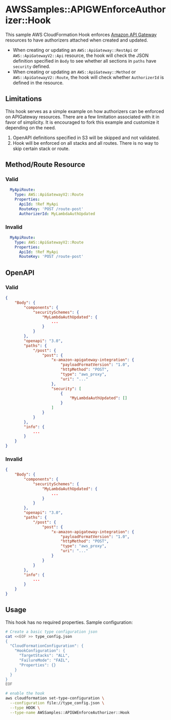 # AWSSamples::APIGWEnforceAuthorizer::Hook

This sample AWS CloudFormation Hook enforces [Amazon API Gateway](https://aws.amazon.com/api-gateway/) resources to have authorizers attached when created and updated.

* When creating or updating an `AWS::ApiGateway::RestApi` or `AWS::ApiGatewayV2::Api` resource, the hook will check the JSON definition specified in `Body` to see whether all sections in `paths` have `security` defined.
* When creating or updating an `AWS::ApiGateway::Method` or `AWS::ApiGatewayV2::Route`, the hook will check whether `AuthorizerId` is defined in the resource.

## Limitations
This hook serves as a simple example on how authorizers can be enforced on APIGateway resources. There are a few limitation associated with it in favor of simplicity. It is encouraged to fork this example and customize it depending on the need.
1. OpenAPI definitions specified in S3 will be skipped and not validated.
2. Hook will be enforced on all stacks and all routes. There is no way to skip certain stack or route.

## Method/Route Resource
### Valid
```yaml
  MyApiRoute:
    Type: AWS::ApiGatewayV2::Route
    Properties:
      ApiId: !Ref MyApi
      RouteKey: 'POST /route-post'
      AuthorizerId: MyLambdaAuthUpdated
```
### Invalid
```yaml
  MyApiRoute:
    Type: AWS::ApiGatewayV2::Route
    Properties:
      ApiId: !Ref MyApi
      RouteKey: 'POST /route-post'
```

## OpenAPI
### Valid
```json
{
	"Body": {
		"components": {
			"securitySchemes": {
				"MyLambdaAuthUpdated": {
					...
				}
			}
		},
		"openapi": "3.0",
		"paths": {
			"/post": {
				"post": {
					"x-amazon-apigateway-integration": {
						"payloadFormatVersion": "1.0",
						"httpMethod": "POST",
						"type": "aws_proxy",
						"uri": "..."
					},
                    "security": [
                        {
                            "MyLambdaAuthUpdated": []
                        }
                    ]
				}
			}
		},
		"info": {
			...
		}
	}
}
```
### Invalid
```json
{
	"Body": {
		"components": {
			"securitySchemes": {
				"MyLambdaAuthUpdated": {
					...
				}
			}
		},
		"openapi": "3.0",
		"paths": {
			"/post": {
				"post": {
					"x-amazon-apigateway-integration": {
						"payloadFormatVersion": "1.0",
						"httpMethod": "POST",
						"type": "aws_proxy",
						"uri": "..."
					}
				}
			}
		},
		"info": {
			...
		}
	}
}
```
## Usage

This hook has no required properties.
Sample configuration:

```bash
# Create a basic type configuration json
cat <<EOF >> type_config.json
{
  "CloudFormationConfiguration": {
    "HookConfiguration": {
      "TargetStacks": "ALL",
      "FailureMode": "FAIL",
      "Properties": {}
    }
  }
}
EOF

# enable the hook
aws cloudformation set-type-configuration \
  --configuration file://type_config.json \
  --type HOOK \
  --type-name AWSSamples::APIGWEnforceAuthorizer::Hook
```
